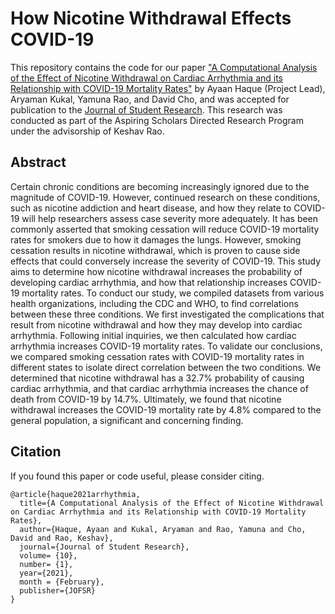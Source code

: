 # How Nicotine Withdrawal Effects COVID-19

This repository contains the code for our paper ["A Computational Analysis of the Effect of Nicotine Withdrawal on Cardiac Arrhythmia and its Relationship with COVID-19 Mortality Rates"](https://www.academia.edu/45044054/A_Computational_Analysis_of_the_Effect_of_Nicotine_Withdrawal_on_Cardiac_Arrhythmia_and_its_Relationship_with_COVID_19_Mortality_Rates) by Ayaan Haque (Project Lead), Aryaman Kukal, Yamuna Rao, and David Cho, and was accepted for publication to the [Journal of Student Research](https://www.jofsr.org/index.php/path). This research was conducted as part of the Aspiring Scholars Directed Research Program under the advisorship of Keshav Rao. 

## Abstract

Certain chronic conditions are becoming increasingly ignored due to the magnitude of COVID-19. However, continued research on these conditions, such as nicotine addiction and heart disease, and how they relate to COVID-19 will help researchers assess case severity more adequately. It has been commonly asserted that smoking cessation will reduce COVID-19 mortality rates for smokers due to how it damages the lungs. However, smoking cessation results in nicotine withdrawal, which is proven to cause side effects that could conversely increase the severity of COVID-19. This study aims to determine how nicotine withdrawal increases the probability of developing cardiac arrhythmia, and how that relationship increases COVID-19 mortality rates. To conduct our study, we compiled datasets from various health organizations, including the CDC and WHO, to find correlations between these three conditions. We first investigated the complications that result from nicotine withdrawal and how they may develop into cardiac arrhythmia. Following initial inquiries, we then calculated how cardiac arrhythmia increases COVID-19 mortality rates. To validate our conclusions, we compared smoking cessation rates with COVID-19 mortality rates in different states to isolate direct correlation between the two conditions. We determined that nicotine withdrawal has a 32.7% probability of causing cardiac arrhythmia, and that cardiac arrhythmia increases the chance of death from COVID-19 by 14.7%. Ultimately, we found that nicotine withdrawal increases the COVID-19 mortality rate by 4.8% compared to the general population, a significant and concerning finding.  

## Citation

If you found this paper or code useful, please consider citing.

```
@article{haque2021arrhythmia,
  title={A Computational Analysis of the Effect of Nicotine Withdrawal on Cardiac Arrhythmia and its Relationship with COVID-19 Mortality Rates},
  author={Haque, Ayaan and Kukal, Aryaman and Rao, Yamuna and Cho, David and Rao, Keshav},
  journal={Journal of Student Research},
  volume= {10},
  number= {1},
  year={2021},
  month = {February},
  publisher={JOFSR}
}
```
